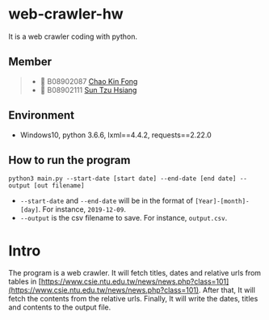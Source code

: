 # web-crawler-hw
It is a web crawler coding with python.
  ## Member
  > - :baby: B08902087 [Chao Kin Fong](https://github.com/ckfChao)
  > - :baby: B08902111 [Sun Tzu Hsiang](https://github.com/Raito411)
  ## Environment
  - Windows10, python 3.6.6, lxml==4.4.2, requests==2.22.0
  ## How to run the program
  ```
  python3 main.py --start-date [start date] --end-date [end date] --output [out filename]
  ```
  - ```--start-date``` and ```--end-date``` will be in the format of ```[Year]-[month]-[day]```. For instance, ```2019-12-09```.
  - ```--output``` is the csv filename to save. For instance, ```output.csv```.
# Intro
  The program is a web crawler. It will fetch titles, dates and relative urls from tables in [https://www.csie.ntu.edu.tw/news/news.php?class=101](https://www.csie.ntu.edu.tw/news/news.php?class=101).
  After that, It will fetch the contents from the relative urls. Finally, It will write the dates, titles and contents to the output file.
